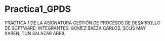 # Practica1_GPDS
PRACTICA 1 DE LA ASIGNATURA GESTIÓN DE PROCESOS DE DESARROLLO DE SOFTWARE; INTEGRANTES: GOMEZ BAEZA CARLOS, SOLÍS MAY KAREN, TUN SALAZAR ABRIL
